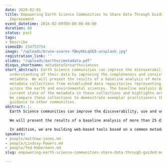 ```yaml
---
date: 2020-02-01
title: Empowering Earth Science Communities to Share Data Through Guided Metadata
  Improvement
event_datetime: 2016-02-09T09:00:00-08:00
duration: 60
status: past
tags:
- Describe
vimeoID: 154755754
image: "/uploads/bruno-soares-fBwyKbLqXE8-unsplash.jpg"
registration_link: ''
slides: "/uploads/earthscimetadata.pdf"
disqus_shortname: metadataforearthsciences
short_abstract: Earth Science communities can improve the discoverability, use and
  understanding of their data by improving the completeness and consistency of their
  metadata. We will present the results of a baseline analysis of more than 25 diverse
  metadata collections from established data repositories representing communities
  across the earth and environmental sciences. The baseline analysis describes the
  current state of the metadata in these collections and highlights areas for improvement.
  We compare these collections to demonstrate exemplar practitioners that can provide
  guidance to other communities.
abstract: |-
  Earth Science communities can improve the discoverability, use and understanding of their data by improving the completeness and consistency of their metadata. Despite the potential for a great payoff, resources to invest in this work are often limited. We are working with DataONE Member Repositories to quantitatively evaluate their metadata and to identify specific strategies to improve the completeness and consistency of their metadata. We have developed an iterative, guided process intended to efficiently improve metadata to better serve their own communities, as well as share data across disciplines. The community specific approach focuses on community metadata requirements, and also provides guidance on adding other metadata concepts to expand the effectiveness of metadata for multiple uses, including data discovery, data understanding, and data re-use. The end goal of this work is to help communities improve their metadata based on their own requirements through time.

  We will present the results of a baseline analysis of more than 25 diverse metadata collections from established data repositories representing communities across the earth and environmental sciences. The baseline analysis describes the current state of the metadata in these collections and highlights areas for improvement. We compare these collections to demonstrate exemplar practitioners that can provide guidance to other communities.

  In addition, we are building web-based tools based on a common metadata evaluation library that can be incorporated into community tools such as metadata editors and repository platforms, as well as form the core of a metadata completeness reporting service that is integrated within specific partner information systems such as the DataONE Coordinating Repository services and the Mercury Online Metadata Editor. This aspect of the project is forthcoming and we will discuss the plans for the future.
speakers:
- people/matthew-jones.md
- people/Lindsay-Powers.md
- people/Ted-Habermann.md
slug: empowering-earth-science-communities-share-data-through-guided-metadata-improvement

---
```

